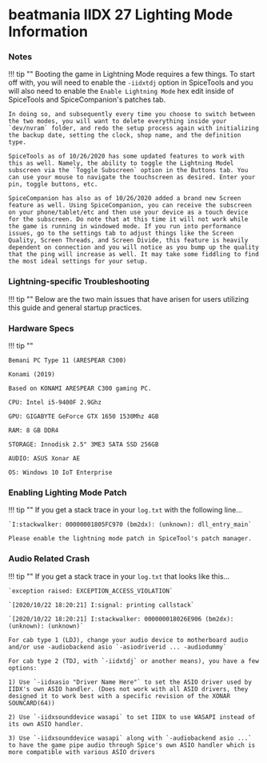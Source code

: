 # beatmania IIDX 27 Lighting Mode Information
	
### Notes

!!! tip ""
	Booting the game in Lightning Mode requires a few things. To start off with, you will need to enable the `-iidxtdj` option in SpiceTools and you will also need to enable the `Enable Lightning Mode` hex edit inside of SpiceTools and SpiceCompanion's patches tab.

	In doing so, and subsequently every time you choose to switch between the two modes, you will want to delete everything inside your `dev/nvram` folder, and redo the setup process again with initializing the backup date, setting the clock, shop name, and the definition type.

	SpiceTools as of 10/26/2020 has some updated features to work with this as well. Namely, the ability to toggle the Lightning Model subscreen via the `Toggle Subscreen` option in the Buttons tab. You can use your mouse to navigate the touchscreen as desired. Enter your pin, toggle buttons, etc.

	SpiceCompanion has also as of 10/26/2020 added a brand new Screen feature as well. Using SpiceCompanion, you can receive the subscreen on your phone/tablet/etc and then use your device as a touch device for the subscreen. Do note that at this time it will not work while the game is running in windowed mode. If you run into performance issues, go to the settings tab to adjust things like the Screen Quality, Screen Threads, and Screen Divide, this feature is heavily dependent on connection and you will notice as you bump up the quality that the ping will increase as well. It may take some fiddling to find the most ideal settings for your setup.

### Lightning-specific Troubleshooting

!!! tip ""
	Below are the two main issues that have arisen for users utilizing this guide and general startup practices.

### Hardware Specs

!!! tip ""

	Bemani PC Type 11 (ARESPEAR C300)

	Konami (2019)

	Based on KONAMI ARESPEAR C300 gaming PC.

	CPU: Intel i5-9400F 2.9Ghz

	GPU: GIGABYTE GeForce GTX 1650 1530Mhz 4GB

	RAM: 8 GB DDR4

	STORAGE: Innodisk 2.5" 3ME3 SATA SSD 256GB

	AUDIO: ASUS Xonar AE

	OS: Windows 10 IoT Enterprise

### Enabling Lighting Mode Patch

!!! tip ""
	If you get a stack trace in your `log.txt` with the following line...

	`I:stackwalker: 00000001805FC970 (bm2dx): (unknown): dll_entry_main`

	Please enable the lightning mode patch in SpiceTool's patch manager.

### Audio Related Crash

!!! tip ""
	If you get a stack trace in your `log.txt` that looks like this...

	`exception raised: EXCEPTION_ACCESS_VIOLATION`

	`[2020/10/22 18:20:21] I:signal: printing callstack`

	`[2020/10/22 18:20:21] I:stackwalker: 000000018026E906 (bm2dx): (unknown): (unknown)`

	For cab type 1 (LDJ), change your audio device to motherboard audio and/or use -audiobackend asio `-asiodriverid ... -audiodummy`

	For cab type 2 (TDJ, with `-iidxtdj` or another means), you have a few options:

	1) Use `-iidxasio "Driver Name Here"` to set the ASIO driver used by IIDX's own ASIO handler. (Does not work with all ASIO drivers, they designed it to work best with a specific revision of the XONAR SOUNCARD(64))

	2) Use `-iidxsounddevice wasapi` to set IIDX to use WASAPI instead of its own ASIO handler.

	3) Use `-iidxsounddevice wasapi` along with `-audiobackend asio ...` to have the game pipe audio through Spice's own ASIO handler which is more compatible with various ASIO drivers